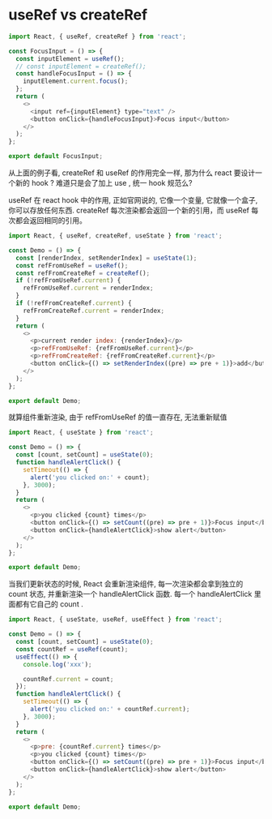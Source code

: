 # useRef vs createRef

```javascript
import React, { useRef, createRef } from 'react';

const FocusInput = () => {
  const inputElement = useRef();
  // const inputElement = createRef();
  const handleFocusInput = () => {
    inputElement.current.focus();
  };
  return (
    <>
      <input ref={inputElement} type="text" />
      <button onClick={handleFocusInput}>Focus input</button>
    </>
  );
};

export default FocusInput;
```

从上面的例子看, createRef 和 useRef 的作用完全一样, 那为什么 react 要设计一个新的 hook ? 难道只是会了加上 use , 统一 hook 规范么?

useRef 在 react hook 中的作用, 正如官网说的, 它像一个变量, 它就像一个盒子, 你可以存放任何东西. createRef 每次渲染都会返回一个新的引用，而 useRef 每次都会返回相同的引用。

```javascript
import React, { useRef, createRef, useState } from 'react';

const Demo = () => {
  const [renderIndex, setRenderIndex] = useState(1);
  const refFromUseRef = useRef();
  const refFromCreateRef = createRef();
  if (!refFromUseRef.current) {
    refFromUseRef.current = renderIndex;
  }
  if (!refFromCreateRef.current) {
    refFromCreateRef.current = renderIndex;
  }
  return (
    <>
      <p>current render index: {renderIndex}</p>
      <p>refFromUseRef: {refFromUseRef.current}</p>
      <p>refFromCreateRef: {refFromCreateRef.current}</p>
      <button onClick={() => setRenderIndex((pre) => pre + 1)}>add</button>
    </>
  );
};

export default Demo;
```

就算组件重新渲染, 由于 refFromUseRef 的值一直存在, 无法重新赋值

```javascript
import React, { useState } from 'react';

const Demo = () => {
  const [count, setCount] = useState(0);
  function handleAlertClick() {
    setTimeout(() => {
      alert('you clicked on:' + count);
    }, 3000);
  }
  return (
    <>
      <p>you clicked {count} times</p>
      <button onClick={() => setCount((pre) => pre + 1)}>Focus input</button>
      <button onClick={handleAlertClick}>show alert</button>
    </>
  );
};

export default Demo;
```

当我们更新状态的时候, React 会重新渲染组件, 每一次渲染都会拿到独立的 count 状态, 并重新渲染一个 handleAlertClick 函数. 每一个 handleAlertClick 里面都有它自己的 count .

```javascript
import React, { useState, useRef, useEffect } from 'react';

const Demo = () => {
  const [count, setCount] = useState(0);
  const countRef = useRef(count);
  useEffect(() => {
    console.log('xxx');

    countRef.current = count;
  });
  function handleAlertClick() {
    setTimeout(() => {
      alert('you clicked on:' + countRef.current);
    }, 3000);
  }
  return (
    <>
      <p>pre: {countRef.current} times</p>
      <p>you clicked {count} times</p>
      <button onClick={() => setCount((pre) => pre + 1)}>Focus input</button>
      <button onClick={handleAlertClick}>show alert</button>
    </>
  );
};

export default Demo;
```
